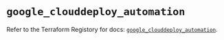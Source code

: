 # `google_clouddeploy_automation`

Refer to the Terraform Registory for docs: [`google_clouddeploy_automation`](https://registry.terraform.io/providers/hashicorp/google-beta/5.11.0/docs/resources/google_clouddeploy_automation).

